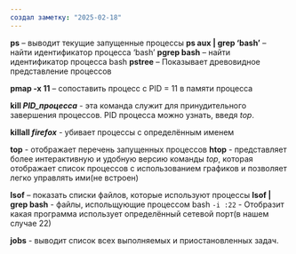 ```yaml
---
создал заметку: "2025-02-18"
---
```

**ps** – выводит текущие запущенные процессы
**ps aux | grep ‘bash’** – найти идентификатор процесса ‘bash’
**pgrep bash** – найти идентификатор процесса bash
**pstree** – Показывает древовидное представление процессов

**pmap -x 11** – сопоставить процесс с PID = 11 в памяти процесса

**kill _PID_процесса_** - эта команда служит для принудительного завершения процессов. PID процесса можно узнать, введя _top_.

**killall *firefox*** - убивает процессы c определённым именем

**top** - отображает перечень запущенных процессов
**htop** - представляет более интерактивную и удобную версию команды _top_, которая отображает список процессов с использованием графиков и позволяет легко управлять ими(не встроен)

**lsof** – показать списки файлов, которые используют процессы
**lsof | grep bash** - файлы, испольщующие процессом bash
`-i :22` - Отобразит какая программа использует определённый сетевой порт(в нашем случае 22)

**jobs** - выводит список всех выполняемых и приостановленных задач.